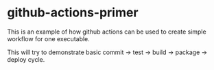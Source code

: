 # github-actions-primer
 
 This is an example of how github actions can be used to create simple workflow for one executable.

 This will try to demonstrate basic commit -> test -> build -> package -> deploy cycle.
